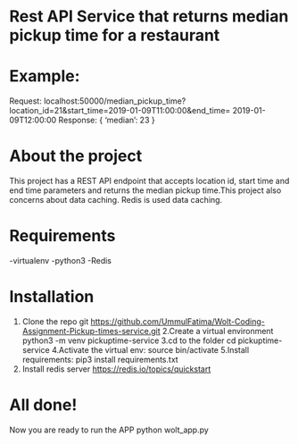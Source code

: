 # Rest API Service that returns median pickup time for a restaurant

# Example:
Request:
localhost:50000/median_pickup_time?location_id=21&start_time=2019-01-09T11:00:00&end_time=
2019-01-09T12:00:00
Response:
{
‘median’: 23
}

# About the project
This project has a REST API endpoint that accepts location id, start time and end time parameters and returns the median pickup time.This project also concerns about data caching. Redis is used data caching. 

# Requirements
-virtualenv
-python3
-Redis

# Installation
1. Clone the repo
git https://github.com/UmmulFatima/Wolt-Coding-Assignment-Pickup-times-service.git
2.Create a virtual environment
python3 -m venv pickuptime-service
3.cd to the folder
cd pickuptime-service
4.Activate the virtual env:
source bin/activate
5.Install requirements:
pip3 install requirements.txt
6. Install redis server
https://redis.io/topics/quickstart

# All done!
Now you are ready to run the APP
python wolt_app.py

